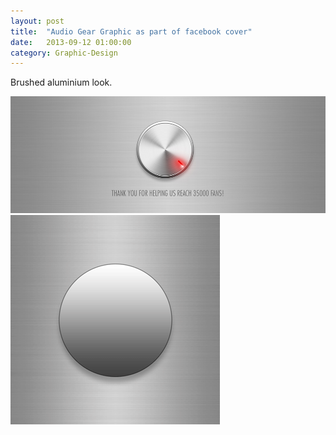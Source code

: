 ```yaml
---
layout: post
title:  "Audio Gear Graphic as part of facebook cover"
date:   2013-09-12 01:00:00
category: Graphic-Design
---
```


Brushed aluminium look.

<img src="/assets/brushed-aluminium.jpg" />

<img src="/assets/brushed-aluminium-elements.gif" />